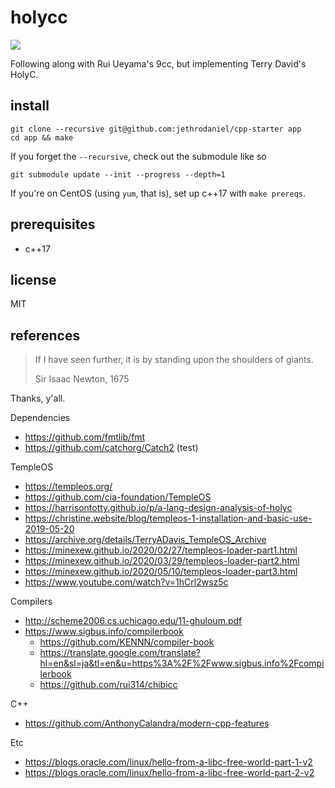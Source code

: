# holycc

![](https://github.com/jethrodaniel/holycc/workflows/ci/badge.svg)

Following along with Rui Ueyama's 9cc, but implementing Terry David's HolyC.

## install

```
git clone --recursive git@github.com:jethrodaniel/cpp-starter app
cd app && make
```

If you forget the `--recursive`, check out the submodule like so

```
git submodule update --init --progress --depth=1
```

If you're on CentOS (using `yum`, that is), set up c++17 with `make prereqs`.

## prerequisites

- c++17

## license

MIT

## references

> If I have seen further, it is by standing upon the shoulders of giants.
>
> Sir Isaac Newton, 1675

Thanks, y'all.

Dependencies

- https://github.com/fmtlib/fmt
- https://github.com/catchorg/Catch2 (test)

TempleOS

- https://templeos.org/
- https://github.com/cia-foundation/TempleOS
- https://harrisontotty.github.io/p/a-lang-design-analysis-of-holyc
- https://christine.website/blog/templeos-1-installation-and-basic-use-2019-05-20
- https://archive.org/details/TerryADavis_TempleOS_Archive
- https://minexew.github.io/2020/02/27/templeos-loader-part1.html
- https://minexew.github.io/2020/03/29/templeos-loader-part2.html
- https://minexew.github.io/2020/05/10/templeos-loader-part3.html
- https://www.youtube.com/watch?v=1hCrl2wsz5c

Compilers

- http://scheme2006.cs.uchicago.edu/11-ghuloum.pdf
- https://www.sigbus.info/compilerbook
  - https://github.com/KENNN/compiler-book
  - https://translate.google.com/translate?hl=en&sl=ja&tl=en&u=https%3A%2F%2Fwww.sigbus.info%2Fcompilerbook
  - https://github.com/rui314/chibicc

C++

- https://github.com/AnthonyCalandra/modern-cpp-features

Etc

- https://blogs.oracle.com/linux/hello-from-a-libc-free-world-part-1-v2
- https://blogs.oracle.com/linux/hello-from-a-libc-free-world-part-2-v2

